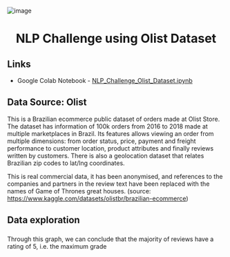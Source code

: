 ![image](https://github.com/user-attachments/assets/69f28fc2-183b-4832-8084-8d00a4ce224b)<h1 align="center"> NLP Challenge using Olist Dataset </h1>

## Links

- Google Colab Notebook - [NLP_Challenge_Olist_Dataset.ipynb](https://github.com/lizmarques/nlp_challenge_olist_dataset/blob/207e3e0fd4f7a2afceb378d8eb0479bf69ea0aea/NLP_Challenge_Olist_Dataset.ipynb)

## Data Source: Olist

This is a Brazilian ecommerce public dataset of orders made at Olist Store. The dataset has information of 100k orders from 2016 to 2018 made at multiple marketplaces in Brazil. Its features allows viewing an order from multiple dimensions: from order status, price, payment and freight performance to customer location, product attributes and finally reviews written by customers. There is also a geolocation dataset that relates Brazilian zip codes to lat/lng coordinates.

This is real commercial data, it has been anonymised, and references to the companies and partners in the review text have been replaced with the names of Game of Thrones great houses. (source: https://www.kaggle.com/datasets/olistbr/brazilian-ecommerce)

## Data exploration
### 

Through this graph, we can conclude that the majority of reviews have a rating of 5, i.e. the maximum grade

